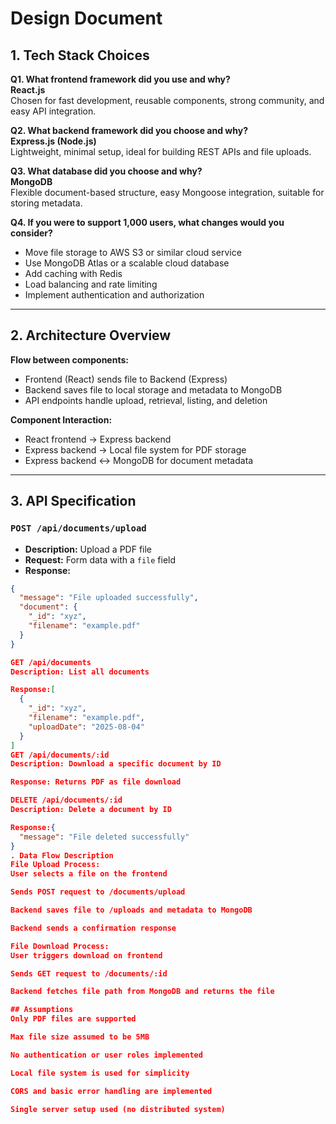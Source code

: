 # Design Document

## 1. Tech Stack Choices

**Q1. What frontend framework did you use and why?**  
**React.js**  
Chosen for fast development, reusable components, strong community, and easy API integration.

**Q2. What backend framework did you choose and why?**  
**Express.js (Node.js)**  
Lightweight, minimal setup, ideal for building REST APIs and file uploads.

**Q3. What database did you choose and why?**  
**MongoDB**  
Flexible document-based structure, easy Mongoose integration, suitable for storing metadata.

**Q4. If you were to support 1,000 users, what changes would you consider?**  
- Move file storage to AWS S3 or similar cloud service  
- Use MongoDB Atlas or a scalable cloud database  
- Add caching with Redis  
- Load balancing and rate limiting  
- Implement authentication and authorization  

---

## 2. Architecture Overview

**Flow between components:**  
- Frontend (React) sends file to Backend (Express)  
- Backend saves file to local storage and metadata to MongoDB  
- API endpoints handle upload, retrieval, listing, and deletion

**Component Interaction:**  
- React frontend → Express backend  
- Express backend → Local file system for PDF storage  
- Express backend ↔ MongoDB for document metadata  

---

## 3. API Specification

### `POST /api/documents/upload`  
- **Description:** Upload a PDF file  
- **Request:** Form data with a `file` field  
- **Response:**
```json
{
  "message": "File uploaded successfully",
  "document": {
    "_id": "xyz",
    "filename": "example.pdf"
  }
}

GET /api/documents
Description: List all documents

Response:[
  {
    "_id": "xyz",
    "filename": "example.pdf",
    "uploadDate": "2025-08-04"
  }
]
GET /api/documents/:id
Description: Download a specific document by ID

Response: Returns PDF as file download

DELETE /api/documents/:id
Description: Delete a document by ID

Response:{
  "message": "File deleted successfully"
}
. Data Flow Description
File Upload Process:
User selects a file on the frontend

Sends POST request to /documents/upload

Backend saves file to /uploads and metadata to MongoDB

Backend sends a confirmation response

File Download Process:
User triggers download on frontend

Sends GET request to /documents/:id

Backend fetches file path from MongoDB and returns the file

## Assumptions
Only PDF files are supported

Max file size assumed to be 5MB

No authentication or user roles implemented

Local file system is used for simplicity

CORS and basic error handling are implemented

Single server setup used (no distributed system)
